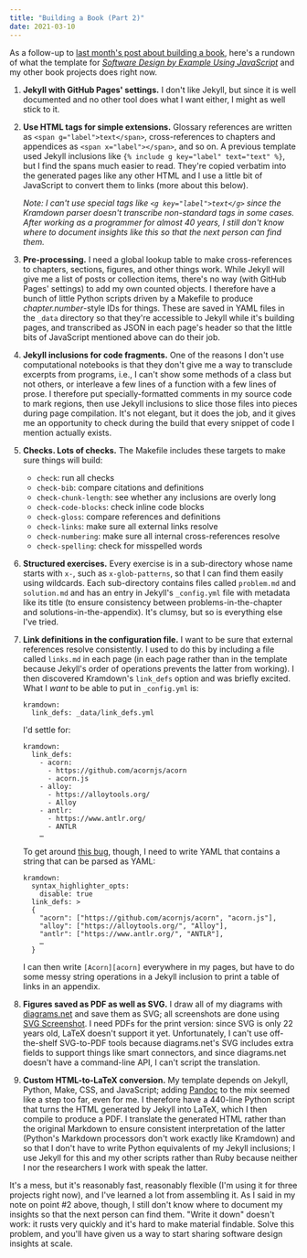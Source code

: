 ```yaml
---
title: "Building a Book (Part 2)"
date: 2021-03-10
---
```


As a follow-up to [last month's post about building a book](@root/2021/02/10/building-a-book/),
here's a rundown of what the template for [*Software Design by Example Using JavaScript*](@root/sdxjs/)
and my other book projects does right now.

1.  **Jekyll with GitHub Pages' settings.**
    I don't like Jekyll,
    but since it is well documented and no other tool does what I want either,
    I might as well stick to it.

1.  **Use HTML tags for simple extensions.**
    Glossary references are written as `<span g="label">text</span>`,
    cross-references to chapters and appendices as `<span x="label"></span>`,
    and so on.
    A previous template used Jekyll inclusions like `{% include g key="label" text="text" %}`,
    but I find the spans much easier to read.
    They're copied verbatim into the generated pages like any other HTML
    and I use a little bit of JavaScript to convert them to links (more about this below).

    *Note: I can't use special tags like `<g key="label">text</g>`
    since the Kramdown parser doesn't transcribe non-standard tags in some cases.
    After working as a programmer for almost 40 years,
    I still don't know where to document insights like this
    so that the next person can find them.*

1.  **Pre-processing.**
    I need a global lookup table to make cross-references to chapters, sections, figures, and other things work.
    While Jekyll will give me a list of posts or collection items,
    there's no way (with GitHub Pages' settings)
    to add my own counted objects.
    I therefore have a bunch of little Python scripts driven by a Makefile
    to produce *chapter.number*-style IDs for things.
    These are saved in YAML files in the `_data` directory
    so that they're accessible to Jekyll while it's building pages,
    and transcribed as JSON in each page's header
    so that the little bits of JavaScript mentioned above can do their job.

1.  **Jekyll inclusions for code fragments.**
    One of the reasons I don't use computational notebooks is that
    they don't give me a way to transclude excerpts from programs,
    i.e.,
    I can't show some methods of a class but not others,
    or interleave a few lines of a function with a few lines of prose.
    I therefore put specially-formatted comments in my source code to mark regions,
    then use Jekyll inclusions to slice those files into pieces during page compilation.
    It's not elegant,
    but it does the job,
    and it gives me an opportunity to check during the build
    that every snippet of code I mention actually exists.

1.  **Checks. Lots of checks.**
    The Makefile includes these targets to make sure things will build:
    -   `check`: run all checks
    -   `check-bib`: compare citations and definitions
    -   `check-chunk-length`: see whether any inclusions are overly long
    -   `check-code-blocks`: check inline code blocks
    -   `check-gloss`: compare references and definitions
    -   `check-links`: make sure all external links resolve
    -   `check-numbering`: make sure all internal cross-references resolve
    -   `check-spelling`: check for misspelled words

1.  **Structured exercises.**
    Every exercise is in a sub-directory whose name starts with `x-`,
    such as `x-glob-patterns`,
    so that I can find them easily using wildcards.
    Each sub-directory contains files called `problem.md` and `solution.md`
    and has an entry in Jekyll's `_config.yml` file with metadata like its title
    (to ensure consistency between problems-in-the-chapter
    and solutions-in-the-appendix).
    It's clumsy,
    but so is everything else I've tried.

1.  **Link definitions in the configuration file.**
    I want to be sure that external references resolve consistently.
    I used to do this by including a file called `links.md` in each page
    (in each page rather than in the template because Jekyll's order of operations prevents the latter from working).
    I then discovered Kramdown's `link_defs` option and was briefly excited.
    What I *want* to be able to put in `_config.yml` is:

    ```
    kramdown:
      link_defs: _data/link_defs.yml
    ```

    I'd settle for:

    ```
    kramdown:
      link_defs:
        - acorn:
          - https://github.com/acornjs/acorn
          - acorn.js
        - alloy:
          - https://alloytools.org/
          - Alloy
        - antlr:
          - https://www.antlr.org/
          - ANTLR
        …
    ```

    To get around [this bug](https://stackoverflow.com/questions/66320774/how-to-pre-define-links-in-jekyll-config-yml-using-kramdown-links-def-options),
    though,
    I need to write YAML that contains a string that can be parsed as YAML:

    ```
    kramdown:
      syntax_highlighter_opts:
        disable: true
      link_defs: >
      {
        "acorn": ["https://github.com/acornjs/acorn", "acorn.js"],
        "alloy": ["https://alloytools.org/", "Alloy"],
        "antlr": ["https://www.antlr.org/", "ANTLR"],
        …
      }
    ```

    I can then write `[Acorn][acorn]` everywhere in my pages,
    but have to do some messy string operations in a Jekyll inclusion
    to print a table of links in an appendix.

1.  **Figures saved as PDF as well as SVG.**
    I draw all of my diagrams with [diagrams.net](https://www.diagrams.net/) and save them as SVG;
    all screenshots are done using [SVG Screenshot](https://chrome.google.com/webstore/detail/svg-screenshot/nfakpcpmhhilkdpphcjgnokknpbpdllg).
    I need PDFs for the print version: since SVG is only 22 years old, LaTeX doesn't support it yet.
    Unfortunately,
    I can't use off-the-shelf SVG-to-PDF tools because diagrams.net's SVG includes extra fields
    to support things like smart connectors,
    and since diagrams.net doesn't have a command-line API,
    I can't script the translation.

1.  **Custom HTML-to-LaTeX conversion.**
    My template depends on Jekyll, Python, Make, CSS, and JavaScript;
    adding [Pandoc](https://pandoc.org/) to the mix seemed like a step too far, even for me.
    I therefore have a 440-line Python script that turns the HTML generated by Jekyll into LaTeX,
    which I then compile to produce a PDF.
    I translate the generated HTML rather than the original Markdown
    to ensure consistent interpretation of the latter (Python's Markdown processors don't work exactly like Kramdown)
    and so that I don't have to write Python equivalents of my Jekyll inclusions;
    I use Jekyll for this and my other scripts rather than Ruby
    because neither I nor the researchers I work with speak the latter.

It's a mess,
but it's reasonably fast,
reasonably flexible (I'm using it for three projects right now),
and I've learned a lot from assembling it.
As I said in my note on point #2 above,
though,
I still don't know where to document my insights so that the next person can find them.
"Write it down" doesn't work:
it rusts very quickly
and it's hard to make material findable.
Solve this problem,
and you'll have given us a way to start sharing software design insights at scale.
